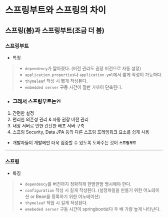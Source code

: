 # 스프링부트와 스프링의 차이

## 스프링(봄)과 스프링부트(조금 더 봄)

### 스프링부트

- 특징

>- `dependency`가 짧아졌다. (버전 관리도 권장 버전으로 자동 설정)
>- `application.properties`나 `application.yml`에서 짧게 작성이 가능하다.
>- `thymeleaf` 작성 시 짧게 작성된다.
>- `embedded server` 구동 시간이 절반 가까이 단축된다.

- ### 그래서 스프링부트는?!

1) 간편한 설정
2) 편리한 의존성 관리 & 자동 권장 버전 관리
3) 내장 서버로 인한 간단한 배포 서버 구축
4) 스프링 Security, Data JPA 등의 다른 스프링 프레임워크 요소를 쉽게 사용

- 개발자들이 개발에만 더욱 집중할 수 있도록 도와주는 것이 **`스프링부트`**

---

### 스프링

- 특징

>- `dependency`를 버전까지 정확하게 한땀한땀 명시해야 한다.
>- `configuration` 작성 시 길게 작성된다. (설정파일을 만들기 위한 어노테이션 or Bean을 등록하기 위한 어노테이션)
>- `thymeleaf` 작업 시 길게 작성된다.
>- `emebeded server` 구동 시간이 springboot보다 두 배 가량 높게 나타난다.






